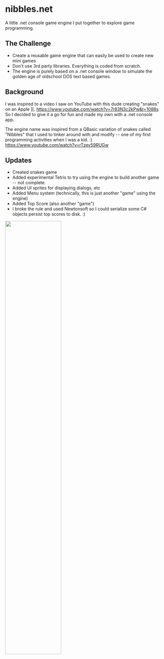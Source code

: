 # nibbles.net
A little .net console game engine I put together to explore game programming. 

## The Challenge
 - Create a reusable game engine that can easily be used to create new mini games
 - Don't use 3rd party libraries.  Everything is coded from scratch.
 - The engine is purely based on a .net console window to simulate the golden age of oldschool DOS text based games.

## Background
I was inspired to a video I saw on YouTube with this dude creating "snakes" on an Apple ][.
https://www.youtube.com/watch?v=7r83N3c2kPw&t=1088s  So I decided to give it a go for fun and made my own with a .net console app.

The engine name was inspired from a QBasic variation of snakes called "Nibbles" that I used to tinker around with and modify -- one of my first programming activities when I was a kid. :)
https://www.youtube.com/watch?v=rTzev59RUGw

## Updates
- Created snakes game
- Added experimental Tetris to try using the engine to build another game -- not complete.
- Added UI sprites for displaying dialogs, etc
- Added Menu system (technically, this is just another "game" using the engine)
- Added Top Score (also another "game")
- I broke the rule and used Newtonsoft so I could serialize some C# objects persist top scores to disk. :)

<img src="https://github.com/MetalHexx/nibbles.net/blob/main/nibbles-promo.bmp?raw=true" style=" width:60% ; height:60% " >
